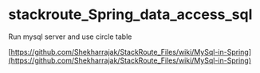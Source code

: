 # stackroute_Spring_data_access_sql

Run mysql server  and use circle table 

[https://github.com/Shekharrajak/StackRoute_Files/wiki/MySql-in-Spring](https://github.com/Shekharrajak/StackRoute_Files/wiki/MySql-in-Spring)
